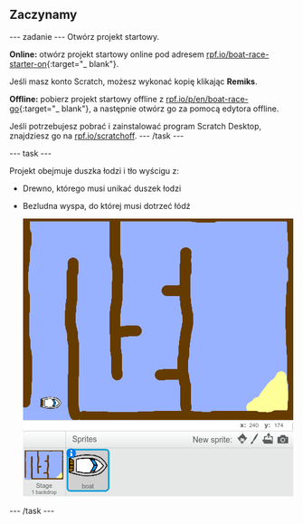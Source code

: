 ## Zaczynamy

\--- zadanie \--- Otwórz projekt startowy.

**Online:** otwórz projekt startowy online pod adresem [rpf.io/boat-race-starter-on](http://rpf.io/boat-race-starter-on){:target="_ blank"}.

Jeśli masz konto Scratch, możesz wykonać kopię klikając **Remiks**.

**Offline:** pobierz projekt startowy offline z [rpf.io/p/en/boat-race-go](http://rpf.io/p/en/boat-race-go){:target="_ blank"}, a następnie otwórz go za pomocą edytora offline.

Jeśli potrzebujesz pobrać i zainstalować program Scratch Desktop, znajdziesz go na [rpf.io/scratchoff](http://rpf.io/scratchoff). \--- /task \---

\--- task \---

Projekt obejmuje duszka łodzi i tło wyścigu z:

- Drewno, którego musi unikać duszek łodzi
- Bezludna wyspa, do której musi dotrzeć łódź
    
    ![zrzut ekranu](images/boat-starter.png)

\--- /task \---
